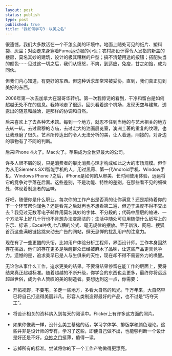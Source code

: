 ```yaml
--- 
layout: post
status: publish
type: post
published: true
title: "我如何学习3：以美之名"
---
```


很遗憾，我们大多数活在一个不怎么美的环境中。地面上随处可见的纸片、塑料袋、灰尘；对面走来身穿着Fuma运动服的小伙；农村那设计得令人发指的新盖的楼房，莫名其妙的建筑，设计的极其糟糕的户型；搞不清楚用途的按钮；搭配失当的颜色⋯⋯见过这一切之后，我们从愤怒，不爽，到适应，免疫，甘之如饴，成为同伙。

但我们内心知道，有更好的东西。但这种诉求却常常被妥协。直到，我们真正见到美好的东西。

2006年第一次去加拿大在温哥华转机。第一次我惊诧的看到，干净和留白是如何超越无处不在的信息。我特地走了很远，回头看着这个机场，发现天空与建筑，透露出的随意和融洽，是那样的协调和自然。

后来喜欢上了去各种艺术馆。每到一个地方，就忍不住到当地的与艺术相关的地方去转一转。去过肃穆的寺庙，去过宏大的油画展览室，澳洲土著的重复的纹理，也让我琢磨了很久。艺术所传达出的令人无法分析的美，让人着迷，间接的，对身边的事物有了不同的判断。

后来iPhone 4火了。Mac火了。苹果成为全世界最大的公司。

许多人很不屑的说，只是消费者的攀比消费心理才构成如此之大的市场规模。但作为从用Siemens SX1智能手机的人，用过黑莓、第一代Android手机、Window手机、Windows Phone 7之后，iPhone是如何的从审美、长时间使用体验，远远将它的竞争对手落在后面。这些差别，不是功能、特性的差别，在那些看不见的细微处，体现着制造者的品味。

好吧，随便你是什么职业。每次你的工作产出是否真的让你满意？还是期待着你的下一个环节帮你润色？还是看完之后就再也不想看第二遍，但迫于进度不得不交出去？我见过无数写电子邮件用莫名其妙的字体、不分段的；代码中层层的缩进、一个方法写上好几十行也不肯想办法变简洁的；生活中随处可见用随便什么纸写上的告示、标语；Excel中乱七八糟的公式、毫无规律的摆放。至于新浪、网易、搜狐首页这些满眼链接跳来动去广告的网站，肆无忌惮的扰乱用户的注意力。

现在有了一些更酷的头衔，比如用户体验分析工程师，界面设计师。工作本身固然存在挑战，他们的存在更多是唤醒群众已经被麻木了品味，让这些产品更具竞争力。遗憾的是，追求美早已是人与生俱来的天性，现在却不得不需要外力的唤醒。

无论你从事什么工作，追求更美的结果。不要将结果停留在能工作的层面上，要将结果真正超越标准。随着超越的不断升级，你学会的东西也会更多，最终你将远远超越世俗，成为令人赞叹的美的制造者。要想达到这一点，你需要：

* 开拓视野，不要宅，多走一些地方，多看大自然的风光。千万年来，大自然早已将自己打造得美丽非凡。形容人类制造得最好的产品，也不过是“巧夺天工”。

* 将设计相关的资料纳入到每天的阅读中。Flicker上有许多这方面的照片。

* 如果你像我一样，没什么美工基础的话，学习字体学、排版学和颜色理论。这些并非是设计师的专有，学习了这些，即便自己做不出，也能够判断一个设计是好还是不好。[众妙之门](http://book.douban.com/subject/5351808/)挺薄，值得一读。

* 忘掉所有的标准。尝试将你的下一个工作产物做得更漂亮。


